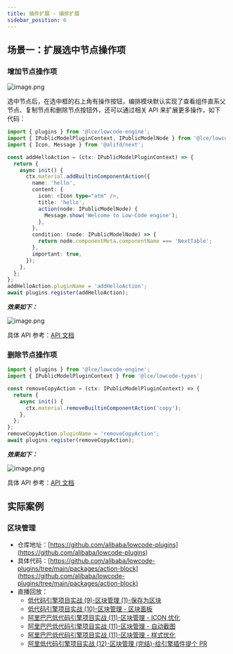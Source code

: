 ```yaml
---
title: 插件扩展 - 编排扩展
sidebar_position: 6
---
```


## 场景一：扩展选中节点操作项

### 增加节点操作项

![image.png](https://img.alicdn.com/imgextra/i2/O1CN01J7PrJc1S86XNDBIFQ_!!6000000002201-2-tps-1240-292.png)

选中节点后，在选中框的右上角有操作按钮，编排模块默认实现了查看组件直系父节点、复制节点和删除节点按钮外，还可以通过相关 API 来扩展更多操作，如下代码：

```typescript
import { plugins } from '@lce/lowcode-engine';
import { IPublicModelPluginContext, IPublicModelNode } from '@lce/lowcode-types';
import { Icon, Message } from '@alifd/next';

const addHelloAction = (ctx: IPublicModelPluginContext) => {
  return {
    async init() {
      ctx.material.addBuiltinComponentAction({
        name: 'hello',
        content: {
          icon: <Icon type="atm" />,
          title: 'hello',
          action(node: IPublicModelNode) {
            Message.show('Welcome to Low-Code engine');
          },
        },
        condition: (node: IPublicModelNode) => {
          return node.componentMeta.componentName === 'NextTable';
        },
        important: true,
      });
    },
  };
};
addHelloAction.pluginName = 'addHelloAction';
await plugins.register(addHelloAction);
```

**_效果如下：_**

![image.png](https://img.alicdn.com/imgextra/i2/O1CN01O8W2H61ybw2b7K5nV_!!6000000006598-2-tps-1315-343.png)

具体 API 参考：[API 文档](/site/docs/api/material#addbuiltincomponentaction)

### 删除节点操作项

```typescript
import { plugins } from '@lce/lowcode-engine';
import { IPublicModelPluginContext } from '@lce/lowcode-types';

const removeCopyAction = (ctx: IPublicModelPluginContext) => {
  return {
    async init() {
      ctx.material.removeBuiltinComponentAction('copy');
    },
  };
};
removeCopyAction.pluginName = 'removeCopyAction';
await plugins.register(removeCopyAction);
```

**_效果如下：_**

![image.png](https://img.alicdn.com/imgextra/i2/O1CN01Gfnu8J1O7PTRdoFQZ_!!6000000001658-2-tps-1319-290.png)

具体 API 参考：[API 文档](/site/docs/api/material#removebuiltincomponentaction)

## 实际案例

### 区块管理

- 仓库地址：[https://github.com/alibaba/lowcode-plugins](https://github.com/alibaba/lowcode-plugins)
- 具体代码：[https://github.com/alibaba/lowcode-plugins/tree/main/packages/action-block](https://github.com/alibaba/lowcode-plugins/tree/main/packages/action-block)
- 直播回放：
  - [低代码引擎项目实战 (9)-区块管理 (1)-保存为区块](https://www.bilibili.com/video/BV1YF411M7RK/)
  - [低代码引擎项目实战 (10)-区块管理 - 区块面板](https://www.bilibili.com/video/BV1FB4y1S7tu/)
  - [阿里巴巴低代码引擎项目实战 (11)-区块管理 - ICON 优化](https://www.bilibili.com/video/BV1zr4y1H7Km/)
  - [阿里巴巴低代码引擎项目实战 (11)-区块管理 - 自动截图](https://www.bilibili.com/video/BV1GZ4y117VH/)
  - [阿里巴巴低代码引擎项目实战 (11)-区块管理 - 样式优化](https://www.bilibili.com/video/BV1Pi4y1S7ZT/)
  - [阿里低代码引擎项目实战 (12)-区块管理 (完结)-给引擎插件提个 PR](https://www.bilibili.com/video/BV1hB4y1277o/)

